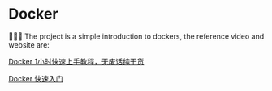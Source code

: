 # Docker
🚫🚫🚫
The project is a simple introduction to dockers, the reference video and website are:

[Docker 1小时快速上手教程，无废话纯干货](https://www.bilibili.com/video/BV11L411g7U1/?share_source=copy_web&vd_source=fffc49a66c25469755e54e5ddf015f57)

[Docker 快速入门](https://docker.easydoc.net/)

